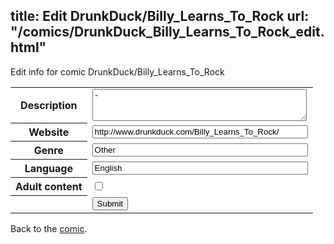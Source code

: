 title: Edit DrunkDuck/Billy_Learns_To_Rock
url: "/comics/DrunkDuck_Billy_Learns_To_Rock_edit.html"
---
Edit info for comic DrunkDuck/Billy_Learns_To_Rock

<form name="comic" action="http://gaepostmail.appspot.com/comic/" method="post">
<table class="comicinfo">
<tr>
<th>Description</th><td><textarea name="description" cols="40" rows="3">-</textarea></td>
</tr>
<tr>
<th>Website</th><td><input type="text" name="url" value="http://www.drunkduck.com/Billy_Learns_To_Rock/" size="40"/></td>
</tr>
<tr>
<th>Genre</th><td><input type="text" name="genre" value="Other" size="40"/></td>
</tr>
<tr>
<th>Language</th><td><input type="text" name="language" value="English" size="40"/></td>
</tr>
<tr>
<th>Adult content</th><td><input type="checkbox" name="adult" value="adult" /></td>
</tr>
<tr>
<th></th><td>
<input type="hidden" name="comic" value="DrunkDuck_Billy_Learns_To_Rock" />
<input type="submit" name="submit" value="Submit" />
</td>
</tr>
</table>
</form>

Back to the [comic](DrunkDuck_Billy_Learns_To_Rock.html).
